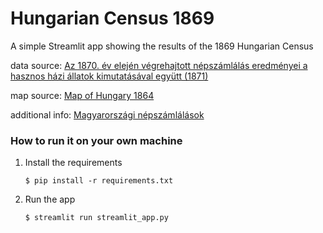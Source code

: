 # Hungarian Census 1869

A simple Streamlit app showing the results of the 1869 Hungarian Census

data source: [Az 1870. év elején végrehajtott népszámlálás eredményei a hasznos házi állatok kimutatásával együtt (1871)](https://library.hungaricana.hu/en/view/NEDA_1870/?pg=0&layout=s)

map source: [Map of Hungary 1864](https://mnhp.unideb.hu/kiadvanyok/pesty/bibliografia/pesty_kiadasa.jpg)

additional info: [Magyarországi népszámlálások](https://hu.wikipedia.org/wiki/Magyarorsz%C3%A1gi_n%C3%A9psz%C3%A1ml%C3%A1l%C3%A1sok)

### How to run it on your own machine

1. Install the requirements

   ```
   $ pip install -r requirements.txt
   ```

2. Run the app

   ```
   $ streamlit run streamlit_app.py
   ```
